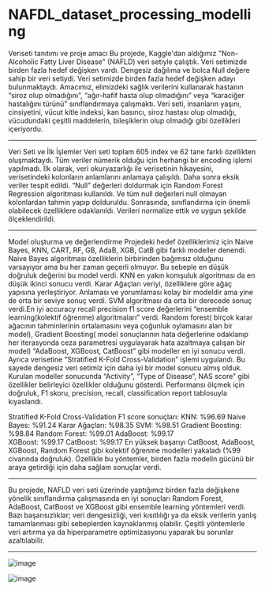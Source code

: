 # NAFDL_dataset_processing_modelling

Veriseti tanıtımı ve proje amacı
Bu projede, Kaggle'dan aldığımız "Non-Alcoholic Fatty Liver Disease" (NAFLD) veri setiyle çalıştık. Veri setimizde birden fazla hedef değişken vardı. Dengesiz dağılıma ve bolca Null değere sahip bir veri setiydi. Veri setimizde birden fazla hedef değişken adayı bulunmaktaydı. Amacımız, elimizdeki sağlık verilerini kullanarak hastanın “siroz olup olmadığını”, “ağır-hafif hasta olup olmadığını” veya “karaciğer hastalığını türünü” sınıflandırmaya çalışmaktı.
Veri seti, insanların yaşını, cinsiyetini, vücut kitle indeksi, kan basıncı, siroz hastası olup olmadığı, vücudundaki çeşitli maddelerin, bileşiklerin olup olmadığı gibi özellikleri içeriyordu. 

________________________________________
Veri Seti ve İlk İşlemler
Veri seti toplam 605 index ve 62 tane farklı özellikten oluşmaktaydı. Tüm veriler nümerik olduğu için herhangi bir encoding işlemi yapılmadı. 
İlk olarak, veri okuryazarlığı ile verisetinin hikayesini, verisetindeki kolonların anlamlarını anlamaya çalışıldı.
Daha sonra eksik veriler tespit edildi. “Null” değerleri doldurmak için Random Forest Regression algoritması kullanıldı. Ve tüm null değerleri null olmayan kolonlardan tahmin yapıp dolduruldu.
Sonrasında, sınıflandırma için önemli olabilecek özelliklere odaklanıldı. Verileri normalize ettik ve uygun şekilde ölçeklendirildi. 

________________________________________
Model oluşturma ve değerlendirme
Projedeki hedef özelliklerimiz için Naive Bayes, KNN, CART, RF, GB, AdaB, XGB, CatB gibi farklı modeller denendi.
Naive Bayes algoritması özelliklerin birbirinden bağımsız olduğunu varsayıyor ama bu her zaman geçerli olmuyor. Bu sebeple en düşük doğruluk değerini bu model verdi. KNN en yakın komşuluk algoritması da en düşük ikinci sonucu verdi. Karar Ağaçları veriyi, özelliklere göre ağaç yapısına yerleştiriyor. Anlaması ve yorumlaması kolay bir modeldir ama yine de orta bir seviye sonuç verdi. SVM algoritması da orta bir derecede sonuç verdi.En iyi accuracy recall precision f1 score değerlerini “ensemble learning(kolektif öğrenme) algoritmaları” verdi. Random forest( birçok karar ağacının tahminlerinin ortalamasını veya çoğunluk oylamasını alan bir model), Gradient Boosting( model sonuçlarının hata değerlerine odaklanıp her iterasyonda ceza parametresi uygulayarak hata azaltmaya çalışan bir model) “AdaBoost, XGBoost, CatBoost” gibi modeller en iyi sonucu verdi.
Ayrıca verisetine “Stratified K-Fold Cross-Validation” işlemi uygulandı. Bu sayede dengesiz veri setimiz için daha iyi bir model sonucu almış olduk.
Kurulan modeller sonucunda “Activity”, “Type of Disease”, NAS score” gibi özellikler belirleyici özellikler olduğunu gösterdi.
Performansı ölçmek için doğruluk, F1 skoru, precision, recall, classification report tablosuyla kıyaslandı.

Stratified K-Fold Cross-Validation F1 score sonuçları:
KNN: %96.69				 Naive Bayes: %91.24
Karar Ağaçları: %98.35	                SVM: %98.51         Gradient Boosting: %98.84 	         Random Forest: %99.01                     AdaBoost: %99.17		
XGBoost: %99.17 		               CatBoost: %99.17 
En yüksek başarıyı CatBoost, AdaBoost, XGBoost, Random Forest gibi kolektif öğrenme modelleri yakaladı (%99 civarında doğruluk). Özellikle bu yöntemler, birden fazla modelin gücünü bir araya getirdiği için daha sağlam sonuçlar verdi.

________________________________________

Bu projede, NAFLD veri seti üzerinde yaptığımız birden fazla değişkene yönelik sınıflandırma çalışmasında en iyi sonuçları Random Forest, AdaBoost, CatBoost ve XGBoost gibi ensemble learning yöntemleri verdi. 
Bazı başarısızlıklar; veri dengesizliği, veri kısıtlılığı ya da eksik verilerin yanlış tamamlanması gibi sebeplerden kaynaklanmış olabilir. Çeşitli yöntemlerle veri artırma ya da hiperparametre optimizasyonu yaparak bu sorunlar azaltılabilir.
________________________________________

![image](https://github.com/user-attachments/assets/0e7bab58-ea2e-477d-b7be-84df6d3b8099)

![image](https://github.com/user-attachments/assets/1d5fc331-02d3-4f24-986a-732e7f5de7e0)





 


